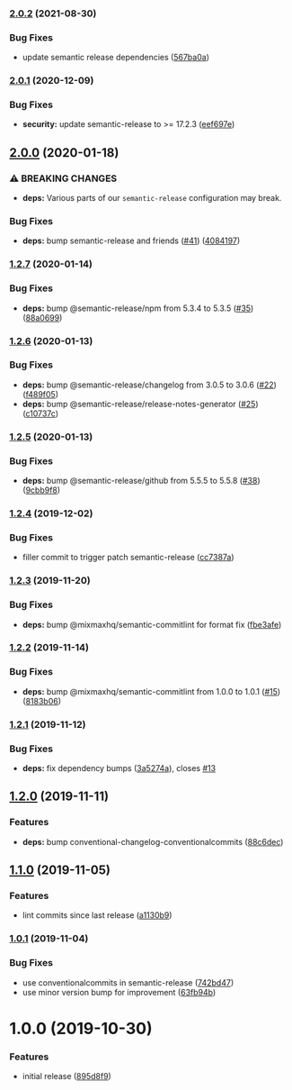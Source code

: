 ### [2.0.2](https://github.com/mixmaxhq/semantic-release-config/compare/v2.0.1...v2.0.2) (2021-08-30)


### Bug Fixes

* update semantic release dependencies ([567ba0a](https://github.com/mixmaxhq/semantic-release-config/commit/567ba0a2938b9674e3b27606b1a2c2c205409d84))

### [2.0.1](https://github.com/mixmaxhq/semantic-release-config/compare/v2.0.0...v2.0.1) (2020-12-09)


### Bug Fixes

* **security:** update semantic-release to >= 17.2.3 ([eef697e](https://github.com/mixmaxhq/semantic-release-config/commit/eef697e455974ca263f95d7302e55c236fd88f18))

## [2.0.0](https://github.com/mixmaxhq/semantic-release-config/compare/v1.2.7...v2.0.0) (2020-01-18)


### ⚠ BREAKING CHANGES

* **deps:** Various parts of our `semantic-release` configuration may break.

### Bug Fixes

* **deps:** bump semantic-release and friends ([#41](https://github.com/mixmaxhq/semantic-release-config/issues/41)) ([4084197](https://github.com/mixmaxhq/semantic-release-config/commit/40841973213e81ef1887b99c42919880813e74a1))

### [1.2.7](https://github.com/mixmaxhq/semantic-release-config/compare/v1.2.6...v1.2.7) (2020-01-14)


### Bug Fixes

* **deps:** bump @semantic-release/npm from 5.3.4 to 5.3.5 ([#35](https://github.com/mixmaxhq/semantic-release-config/issues/35)) ([88a0699](https://github.com/mixmaxhq/semantic-release-config/commit/88a06997037ca1ff63ab75858c934e4b2aabc0d3))

### [1.2.6](https://github.com/mixmaxhq/semantic-release-config/compare/v1.2.5...v1.2.6) (2020-01-13)


### Bug Fixes

* **deps:** bump @semantic-release/changelog from 3.0.5 to 3.0.6 ([#22](https://github.com/mixmaxhq/semantic-release-config/issues/22)) ([f489f05](https://github.com/mixmaxhq/semantic-release-config/commit/f489f0581f312eb79aa67831656546aba611aa75))
* **deps:** bump @semantic-release/release-notes-generator ([#25](https://github.com/mixmaxhq/semantic-release-config/issues/25)) ([c10737c](https://github.com/mixmaxhq/semantic-release-config/commit/c10737c1d71f6393acdbbffa070cbb7811ad4e20))

### [1.2.5](https://github.com/mixmaxhq/semantic-release-config/compare/v1.2.4...v1.2.5) (2020-01-13)


### Bug Fixes

* **deps:** bump @semantic-release/github from 5.5.5 to 5.5.8 ([#38](https://github.com/mixmaxhq/semantic-release-config/issues/38)) ([9cbb9f8](https://github.com/mixmaxhq/semantic-release-config/commit/9cbb9f834dcb08785e13f34b974ccac78fe581b1))

### [1.2.4](https://github.com/mixmaxhq/semantic-release-config/compare/v1.2.3...v1.2.4) (2019-12-02)


### Bug Fixes

* filler commit to trigger patch semantic-release ([cc7387a](https://github.com/mixmaxhq/semantic-release-config/commit/cc7387afa99353b4b63c060785acd7fbf922f8de))

### [1.2.3](https://github.com/mixmaxhq/semantic-release-config/compare/v1.2.2...v1.2.3) (2019-11-20)


### Bug Fixes

* **deps:** bump @mixmaxhq/semantic-commitlint for format fix ([fbe3afe](https://github.com/mixmaxhq/semantic-release-config/commit/fbe3afe52b668fcb09d6c02e949407d080351c1c))

### [1.2.2](https://github.com/mixmaxhq/semantic-release-config/compare/v1.2.1...v1.2.2) (2019-11-14)


### Bug Fixes

* **deps:** bump @mixmaxhq/semantic-commitlint from 1.0.0 to 1.0.1 ([#15](https://github.com/mixmaxhq/semantic-release-config/issues/15)) ([8183b06](https://github.com/mixmaxhq/semantic-release-config/commit/8183b06d3f4b0c6ce0c4cb4c6684c02f710ce561))

### [1.2.1](https://github.com/mixmaxhq/semantic-release-config/compare/v1.2.0...v1.2.1) (2019-11-12)


### Bug Fixes

* **deps:** fix dependency bumps ([3a5274a](https://github.com/mixmaxhq/semantic-release-config/commit/3a5274ad72dadd38dee4b6c45249a6a14acb392f)), closes [#13](https://github.com/mixmaxhq/semantic-release-config/issues/13)

## [1.2.0](https://github.com/mixmaxhq/semantic-release-config/compare/v1.1.0...v1.2.0) (2019-11-11)


### Features

* **deps:** bump conventional-changelog-conventionalcommits ([88c6dec](https://github.com/mixmaxhq/semantic-release-config/commit/88c6dec45573bae1f50d523b6d404472f489805d))

## [1.1.0](https://github.com/mixmaxhq/semantic-release-config/compare/v1.0.1...v1.1.0) (2019-11-05)


### Features

* lint commits since last release ([a1130b9](https://github.com/mixmaxhq/semantic-release-config/commit/a1130b937f883599aa44588e25504ef667365d71))

### [1.0.1](https://github.com/mixmaxhq/semantic-release-config/compare/v1.0.0...v1.0.1) (2019-11-04)


### Bug Fixes

* use conventionalcommits in semantic-release ([742bd47](https://github.com/mixmaxhq/semantic-release-config/commit/742bd478d5d3c0f37d3b4020448cd58f871b3a77))
* use minor version bump for improvement ([63fb94b](https://github.com/mixmaxhq/semantic-release-config/commit/63fb94b309594d8ba3a9fdb080df47b5bf470ebf))

# 1.0.0 (2019-10-30)


### Features

* initial release ([895d8f9](https://github.com/mixmaxhq/semantic-release-config/commit/895d8f98b56b3f7c4c7330320a3d82eb536310d5))
